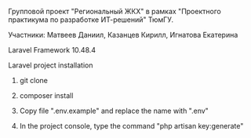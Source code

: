 Групповой проект "Региональный ЖКХ" в рамках "Проектного практикума по разработке ИТ-решений" ТюмГУ.

Участники: Матвеев Даниил, Казанцев Кирилл, Игнатова Екатерина

Laravel Framework 10.48.4

Laravel project installation

1. git clone <project>

2. composer install

3. Copy file ".env.example" and replace the name with ".env"

4. In the project console, type the command "php artisan key:generate"